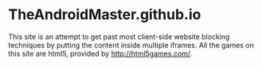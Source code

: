 # TheAndroidMaster.github.io

This site is an attempt to get past most client-side website blocking techniques by putting the content inside multiple iframes. All the games on this site are html5, provided by http://html5games.com/.
